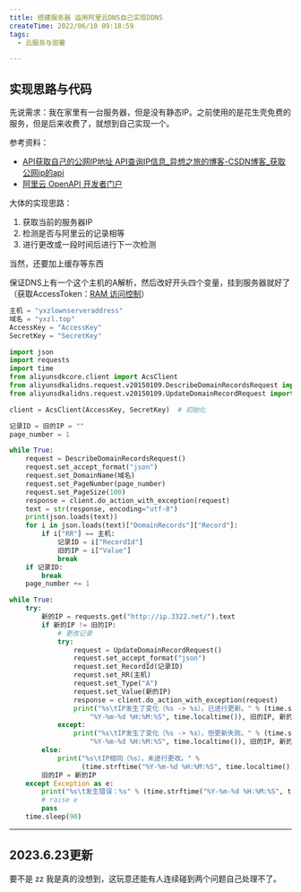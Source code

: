 ```yaml
---
title: 搭建服务器 运用阿里云DNS自己实现DDNS
createTime: 2022/06/10 09:18:59
tags:
  - 云服务与部署

---
```


## 实现思路与代码

先说需求：我在家里有一台服务器，但是没有静态IP。之前使用的是花生壳免费的服务，但是后来收费了，就想到自己实现一个。

参考资料：

- [API获取自己的公网IP地址 API查询IP信息_异想之旅的博客-CSDN博客_获取公网ip的api](https://blog.csdn.net/weixin_44495599/article/details/116035490)
- [阿里云 OpenAPI 开发者门户](https://next.api.aliyun.com/api/Alidns/2015-01-09/UpdateDomainRecord?params=%7B%7D&lang=PYTHON&sdkStyle=old)

大体的实现思路：

1. 获取当前的服务器IP
2. 检测是否与阿里云的记录相等
3. 进行更改或一段时间后进行下一次检测

当然，还要加上缓存等东西

保证DNS上有一个这个主机的A解析，然后改好开头四个变量，挂到服务器就好了（获取AccessToken：[RAM 访问控制](https://ram.console.aliyun.com/users/new)）

```python
主机 = "yxzlownserveraddress"
域名 = "yxzl.top"
AccessKey = "AccessKey"
SecretKey = "SecretKey"

import json
import requests
import time
from aliyunsdkcore.client import AcsClient
from aliyunsdkalidns.request.v20150109.DescribeDomainRecordsRequest import DescribeDomainRecordsRequest
from aliyunsdkalidns.request.v20150109.UpdateDomainRecordRequest import UpdateDomainRecordRequest

client = AcsClient(AccessKey, SecretKey)  # 初始化

记录ID = 旧的IP = ""
page_number = 1

while True:
    request = DescribeDomainRecordsRequest()
    request.set_accept_format("json")
    request.set_DomainName(域名)
    request.set_PageNumber(page_number)
    request.set_PageSize(100)
    response = client.do_action_with_exception(request)
    text = str(response, encoding="utf-8")
    print(json.loads(text))
    for i in json.loads(text)["DomainRecords"]["Record"]:
        if i["RR"] == 主机:
            记录ID = i["RecordId"]
            旧的IP = i["Value"]
            break
    if 记录ID:
        break
    page_number += 1

while True:
    try:
        新的IP = requests.get("http://ip.3322.net/").text
        if 新的IP != 旧的IP:
            # 更改记录
            try:
                request = UpdateDomainRecordRequest()
                request.set_accept_format("json")
                request.set_RecordId(记录ID)
                request.set_RR(主机)
                request.set_Type("A")
                request.set_Value(新的IP)
                response = client.do_action_with_exception(request)
                print("%s\tIP发生了变化（%s -> %s），已进行更新。" % (time.strftime(
                    "%Y-%m-%d %H:%M:%S", time.localtime()), 旧的IP, 新的IP))
            except:
                print("%s\tIP发生了变化（%s -> %s），但更新失败。" % (time.strftime(
                    "%Y-%m-%d %H:%M:%S", time.localtime()), 旧的IP, 新的IP))
        else:
            print("%s\tIP相同（%s），未进行更改。" %
                  (time.strftime("%Y-%m-%d %H:%M:%S", time.localtime()), 新的IP))
        旧的IP = 新的IP
    except Exception as e:
        print("%s\t发生错误：%s" % (time.strftime("%Y-%m-%d %H:%M:%S", time.localtime()), e))
        # raise e
        pass
    time.sleep(90)
```

---

## 2023.6.23更新

要不是 zz 我是真的没想到，这玩意还能有人连续碰到两个问题自己处理不了。
